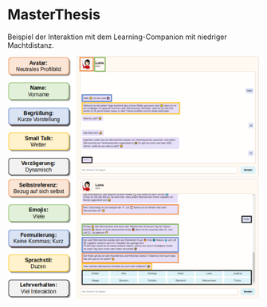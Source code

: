 # MasterThesis

Beispiel der Interaktion mit dem Learning-Companion mit niedriger Machtdistanz.

<div align="center">
    <img
        src="../docu/Deutsch_1.png">
    </img>
</div>

<div align="center">
    <img
        src="../docu/Deutsch_2.png">
    </img>
</div>

